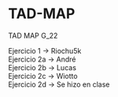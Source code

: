# TAD-MAP
TAD MAP G_22

Ejercicio 1 -> Riochu5k  
Ejercicio 2a -> André  
Ejercicio 2b -> Lucas  
Ejercicio 2c -> Wiotto  
Ejercicio 2d -> Se hizo en clase  
